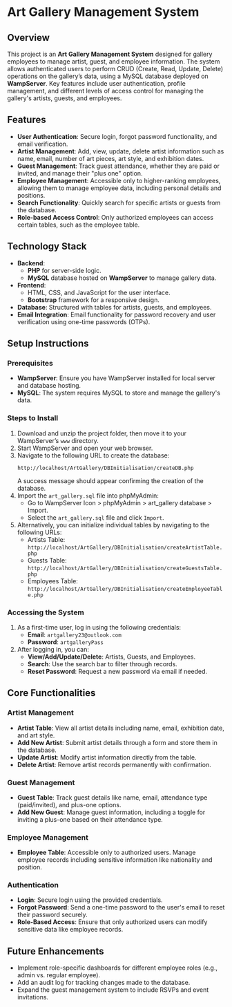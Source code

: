 # Art Gallery Management System

## Overview
This project is an **Art Gallery Management System** designed for gallery employees to manage artist, guest, and employee information. The system allows authenticated users to perform CRUD (Create, Read, Update, Delete) operations on the gallery’s data, using a MySQL database deployed on **WampServer**. Key features include user authentication, profile management, and different levels of access control for managing the gallery's artists, guests, and employees.

## Features
- **User Authentication**: Secure login, forgot password functionality, and email verification.
- **Artist Management**: Add, view, update, delete artist information such as name, email, number of art pieces, art style, and exhibition dates.
- **Guest Management**: Track guest attendance, whether they are paid or invited, and manage their "plus one" option.
- **Employee Management**: Accessible only to higher-ranking employees, allowing them to manage employee data, including personal details and positions.
- **Search Functionality**: Quickly search for specific artists or guests from the database.
- **Role-based Access Control**: Only authorized employees can access certain tables, such as the employee table.

## Technology Stack
- **Backend**: 
  - **PHP** for server-side logic.
  - **MySQL** database hosted on **WampServer** to manage gallery data.
- **Frontend**: 
  - HTML, CSS, and JavaScript for the user interface.
  - **Bootstrap** framework for a responsive design.
- **Database**: Structured with tables for artists, guests, and employees.
- **Email Integration**: Email functionality for password recovery and user verification using one-time passwords (OTPs).

## Setup Instructions

### Prerequisites
- **WampServer**: Ensure you have WampServer installed for local server and database hosting.
- **MySQL**: The system requires MySQL to store and manage the gallery's data.

### Steps to Install
1. Download and unzip the project folder, then move it to your WampServer’s `www` directory.
2. Start WampServer and open your web browser.
3. Navigate to the following URL to create the database:
   ```
   http://localhost/ArtGallery/DBInitialisation/createDB.php
   ```
   A success message should appear confirming the creation of the database.
4. Import the `art_gallery.sql` file into phpMyAdmin:
   - Go to WampServer Icon > phpMyAdmin > art_gallery database > Import.
   - Select the `art_gallery.sql` file and click `Import`.
5. Alternatively, you can initialize individual tables by navigating to the following URLs:
   - Artists Table: `http://localhost/ArtGallery/DBInitialisation/createArtistTable.php`
   - Guests Table: `http://localhost/ArtGallery/DBInitialisation/createGuestsTable.php`
   - Employees Table: `http://localhost/ArtGallery/DBInitialisation/createEmployeeTable.php`

### Accessing the System
1. As a first-time user, log in using the following credentials:
   - **Email**: `artgallery23@outlook.com`
   - **Password**: `artgalleryPass`
2. After logging in, you can:
   - **View/Add/Update/Delete**: Artists, Guests, and Employees.
   - **Search**: Use the search bar to filter through records.
   - **Reset Password**: Request a new password via email if needed.

## Core Functionalities

### Artist Management
- **Artist Table**: View all artist details including name, email, exhibition date, and art style.
- **Add New Artist**: Submit artist details through a form and store them in the database.
- **Update Artist**: Modify artist information directly from the table.
- **Delete Artist**: Remove artist records permanently with confirmation.

### Guest Management
- **Guest Table**: Track guest details like name, email, attendance type (paid/invited), and plus-one options.
- **Add New Guest**: Manage guest information, including a toggle for inviting a plus-one based on their attendance type.

### Employee Management
- **Employee Table**: Accessible only to authorized users. Manage employee records including sensitive information like nationality and position.

### Authentication
- **Login**: Secure login using the provided credentials.
- **Forgot Password**: Send a one-time password to the user's email to reset their password securely.
- **Role-Based Access**: Ensure that only authorized users can modify sensitive data like employee records.

## Future Enhancements
- Implement role-specific dashboards for different employee roles (e.g., admin vs. regular employee).
- Add an audit log for tracking changes made to the database.
- Expand the guest management system to include RSVPs and event invitations.
